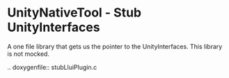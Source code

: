 # UnityNativeTool - Stub UnityInterfaces

A one file library that gets us the pointer to the UnityInterfaces. This library is not mocked.

.. doxygenfile:: stubLluiPlugin.c